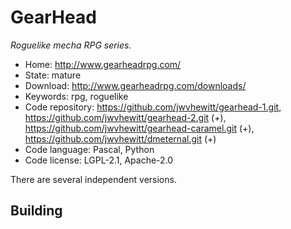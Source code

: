 # GearHead

_Roguelike mecha RPG series._

- Home: http://www.gearheadrpg.com/
- State: mature
- Download: http://www.gearheadrpg.com/downloads/
- Keywords: rpg, roguelike
- Code repository: https://github.com/jwvhewitt/gearhead-1.git, https://github.com/jwvhewitt/gearhead-2.git (+), https://github.com/jwvhewitt/gearhead-caramel.git (+), https://github.com/jwvhewitt/dmeternal.git (+)
- Code language: Pascal, Python
- Code license: LGPL-2.1, Apache-2.0

There are several independent versions.

## Building

